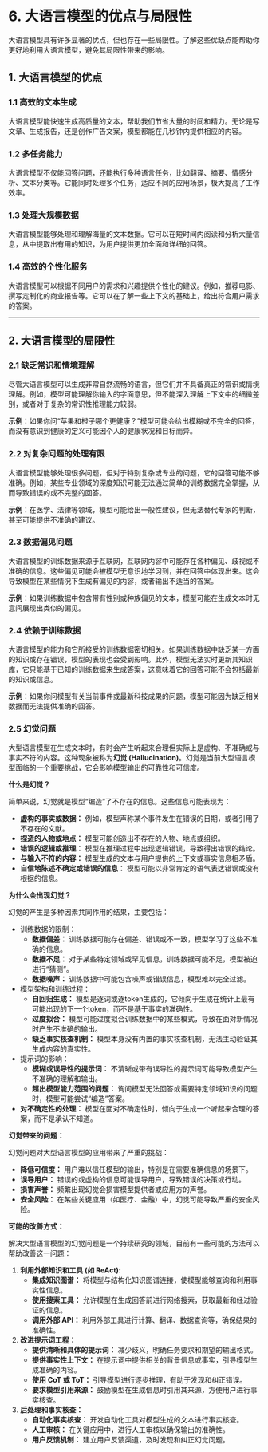 # 6. 大语言模型的优点与局限性

大语言模型具有许多显著的优点，但也存在一些局限性。了解这些优缺点能帮助你更好地利用大语言模型，避免其局限性带来的影响。

## 1. **大语言模型的优点**

### 1.1 **高效的文本生成**

大语言模型能快速生成高质量的文本，帮助我们节省大量的时间和精力。无论是写文章、生成报告，还是创作广告文案，模型都能在几秒钟内提供相应的内容。

### 1.2 **多任务能力**

大语言模型不仅能回答问题，还能执行多种语言任务，比如翻译、摘要、情感分析、文本分类等。它能同时处理多个任务，适应不同的应用场景，极大提高了工作效率。

### 1.3 **处理大规模数据**

大语言模型能够处理和理解海量的文本数据。它可以在短时间内阅读和分析大量信息，从中提取出有用的知识，为用户提供更加全面和详细的回答。

### 1.4 **高效的个性化服务**

大语言模型可以根据不同用户的需求和兴趣提供个性化的建议。例如，推荐电影、撰写定制化的商业报告等。它可以在了解一些上下文的基础上，给出符合用户需求的答案。

---

## 2. **大语言模型的局限性**

### 2.1 **缺乏常识和情境理解**

尽管大语言模型可以生成非常自然流畅的语言，但它们并不具备真正的常识或情境理解。例如，模型可能理解你输入的字面意思，但不能深入理解上下文中的细微差别，或者对于复杂的常识性推理能力较弱。

**示例**：如果你问“苹果和橙子哪个更健康？”模型可能会给出模糊或不完全的回答，而没有意识到健康的定义可能因个人的健康状况和目标而异。

### 2.2 **对复杂问题的处理有限**

大语言模型能够处理很多问题，但对于特别复杂或专业的问题，它的回答可能不够准确。例如，某些专业领域的深度知识可能无法通过简单的训练数据完全掌握，从而导致错误的或不完整的回答。

**示例**：在医学、法律等领域，模型可能给出一般性建议，但无法替代专家的判断，甚至可能提供不准确的建议。

### 2.3 **数据偏见问题**

大语言模型的训练数据来源于互联网，互联网内容中可能存在各种偏见、歧视或不准确的信息。这些偏见可能会被模型无意识地学习到，并在回答中体现出来。这会导致模型在某些情况下生成有偏见的内容，或者输出不适当的答案。

**示例**：如果训练数据中包含带有性别或种族偏见的文本，模型可能在生成文本时无意间展现出类似的偏见。

### 2.4 **依赖于训练数据**

大语言模型的能力和它所接受的训练数据密切相关。如果训练数据中缺乏某一方面的知识或存在错误，模型的表现也会受到影响。此外，模型无法实时更新其知识库，它只能基于已知的训练数据来生成答案，这意味着它的回答可能不会包括最新的知识或信息。

**示例**：如果你问模型有关当前事件或最新科技成果的问题，模型可能因为缺乏相关数据而无法提供准确的回答。

### 2.5 **幻觉问题**

大型语言模型在生成文本时，有时会产生听起来合理但实际上是虚构、不准确或与事实不符的内容。这种现象被称为**幻觉 (Hallucination)**。幻觉是当前大型语言模型面临的一个重要挑战，它会影响模型输出的可靠性和可信度。

**什么是幻觉？**

简单来说，幻觉就是模型“编造”了不存在的信息。这些信息可能表现为：

-   **虚构的事实或数据：** 例如，模型声称某个事件发生在错误的日期，或者引用了不存在的文献。
-   **捏造的人物或地点：** 模型可能创造出不存在的人物、地点或组织。
-   **错误的逻辑或推理：** 模型在推理过程中出现逻辑错误，导致得出错误的结论。
-   **与输入不符的内容：** 模型生成的文本与用户提供的上下文或事实信息相矛盾。
-   **自信地陈述不确定或错误的信息：** 模型可能以非常肯定的语气表达错误或没有根据的信息。

**为什么会出现幻觉？**

幻觉的产生是多种因素共同作用的结果，主要包括：

-   训练数据的限制：
    -   **数据偏差：** 训练数据可能存在偏差、错误或不一致，模型学习了这些不准确的信息。
    -   **数据不足：** 对于某些特定领域或罕见信息，训练数据可能不足，模型被迫进行“猜测”。
    -   **数据噪声：** 训练数据中可能包含噪声或错误信息，模型难以完全过滤。
-   模型架构和训练过程：
    -   **自回归生成：** 模型是逐词或逐token生成的，它倾向于生成在统计上最有可能出现的下一个token，而不是基于事实的准确性。
    -   **过度拟合：** 模型可能过度拟合训练数据中的某些模式，导致在面对新情况时产生不准确的输出。
    -   **缺乏事实核查机制：** 模型本身没有内置的事实核查机制，无法主动验证其生成内容的真实性。
-   提示词的影响：
    -   **模糊或误导性的提示词：** 不清晰或带有误导性的提示词可能导致模型产生不准确的理解和输出。
    -   **超出模型能力范围的问题：** 询问模型无法回答或需要特定领域知识的问题时，模型可能尝试“编造”答案。
-   **对不确定性的处理：** 模型在面对不确定性时，倾向于生成一个听起来合理的答案，而不是承认不知道。

**幻觉带来的问题：**

幻觉问题对大型语言模型的应用带来了严重的挑战：

-   **降低可信度：** 用户难以信任模型的输出，特别是在需要准确信息的场景下。
-   **误导用户：** 错误的或虚构的信息可能误导用户，导致错误的决策或行动。
-   **损害声誉：** 频繁出现幻觉会损害模型提供者或应用方的声誉。
-   **安全风险：** 在某些关键应用（如医疗、金融）中，幻觉可能导致严重的安全风险。

**可能的改善方式：**

解决大型语言模型的幻觉问题是一个持续研究的领域，目前有一些可能的方法可以帮助改善这一问题：

1.  **利用外部知识和工具 (如 ReAct):**
    -   **集成知识图谱：** 将模型与结构化知识图谱连接，使模型能够查询和利用事实性信息。
    -   **使用搜索工具：** 允许模型在生成回答前进行网络搜索，获取最新和经过验证的信息。
    -   **调用外部 API：** 利用外部工具进行计算、翻译、数据查询等，确保结果的准确性。
2.  **改进提示词工程：**
    -   **提供清晰和具体的提示词：** 减少歧义，明确任务要求和期望的输出格式。
    -   **提供事实性上下文：** 在提示词中提供相关的背景信息或事实，引导模型生成准确的内容。
    -   **使用 CoT 或 ToT：** 引导模型进行逐步推理，有助于发现和纠正错误。
    -   **要求模型引用来源：** 鼓励模型在生成信息时引用其来源，方便用户进行事实核查。
3.  **后处理和事实核查：**
    -   **自动化事实核查：** 开发自动化工具对模型生成的文本进行事实核查。
    -   **人工审核：** 在关键应用中，进行人工审核以确保输出的准确性。
    -   **用户反馈机制：** 建立用户反馈渠道，及时发现和纠正幻觉问题。
